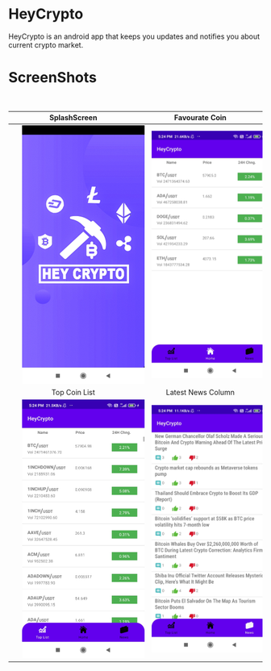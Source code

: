 # HeyCrypto
HeyCrypto is an android app that keeps you updates and notifies you about current crypto market.

<h1>ScreenShots</h1>
<br>

SplashScreen               |  Favourate Coin
:-------------------------:|:-------------------------:
<img style="width:300px;" hspace="20" src="https://raw.githubusercontent.com/faisal-alam09/HeyCrypto/master/release/screenshots/splashscreen.jpg">  |  <img style="width:300px;" hspace="20" src="https://raw.githubusercontent.com/faisal-alam09/HeyCrypto/master/release/screenshots/fav-coin-list.jpg">
Top Coin List              |  Latest News Column
<img style="width:300px;" hspace="20" src="https://raw.githubusercontent.com/faisal-alam09/HeyCrypto/master/release/screenshots/top-coins.jpg">  |  <img style="width:300px;" hspace="20" src="https://raw.githubusercontent.com/faisal-alam09/HeyCrypto/master/release/screenshots/latest-coin-news.jpg">
